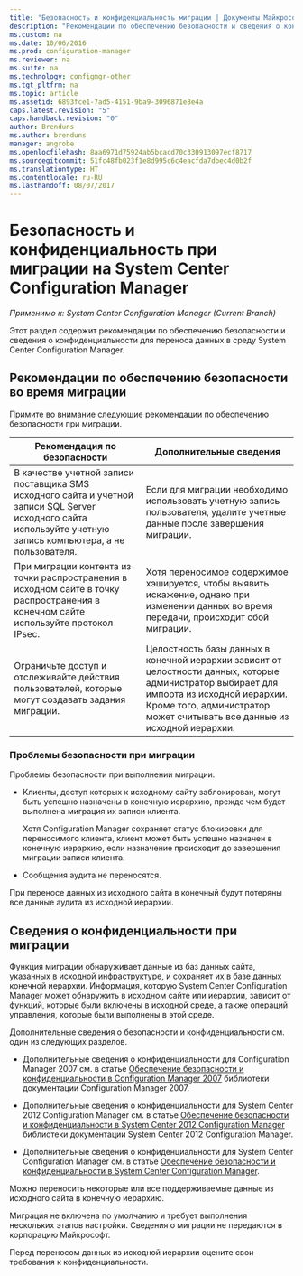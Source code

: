```yaml
---
title: "Безопасность и конфиденциальность миграции | Документы Майкрософт"
description: "Рекомендации по обеспечению безопасности и сведения о конфиденциальности для миграции в среде System Center Configuration Manager."
ms.custom: na
ms.date: 10/06/2016
ms.prod: configuration-manager
ms.reviewer: na
ms.suite: na
ms.technology: configmgr-other
ms.tgt_pltfrm: na
ms.topic: article
ms.assetid: 6893fce1-7ad5-4151-9ba9-3096871e8e4a
caps.latest.revision: "5"
caps.handback.revision: "0"
author: Brenduns
ms.author: brenduns
manager: angrobe
ms.openlocfilehash: 8aa6971d75924ab5bcacd70c330913097ecf8717
ms.sourcegitcommit: 51fc48fb023f1e8d995c6c4eacfda7dbec4d0b2f
ms.translationtype: HT
ms.contentlocale: ru-RU
ms.lasthandoff: 08/07/2017
---
```

# <a name="security-and-privacy-for-migration-to-system-center-configuration-manager"></a>Безопасность и конфиденциальность при миграции на System Center Configuration Manager

*Применимо к: System Center Configuration Manager (Current Branch)*

Этот раздел содержит рекомендации по обеспечению безопасности и сведения о конфиденциальности для переноса данных в среду System Center Configuration Manager.  

## <a name="security-best-practices-for-migration"></a>Рекомендации по обеспечению безопасности во время миграции  
 Примите во внимание следующие рекомендации по обеспечению безопасности при миграции.  

|Рекомендация по безопасности|Дополнительные сведения|  
|----------------------------|----------------------|  
|В качестве учетной записи поставщика SMS исходного сайта и учетной записи SQL Server исходного сайта используйте учетную запись компьютера, а не пользователя.|Если для миграции необходимо использовать учетную запись пользователя, удалите учетные данные после завершения миграции.|  
|При миграции контента из точки распространения в исходном сайте в точку распространения в конечном сайте используйте протокол IPsec.|Хотя переносимое содержимое хэшируется, чтобы выявить искажение, однако при изменении данных во время передачи, происходит сбой миграции.|  
|Ограничьте доступ и отслеживайте действия пользователей, которые могут создавать задания миграции.|Целостность базы данных в конечной иерархии зависит от целостности данных, которые администратор выбирает для импорта из исходной иерархии. Кроме того, администратор может считывать все данные из исходной иерархии.|  

### <a name="security-issues-for-migration"></a>Проблемы безопасности при миграции  
Проблемы безопасности при выполнении миграции.  

-   Клиенты, доступ которых к исходному сайту заблокирован, могут быть успешно назначены в конечную иерархию, прежде чем будет выполнена миграция их записи клиента.  

     Хотя Configuration Manager сохраняет статус блокировки для переносимого клиента, клиент может быть успешно назначен в конечную иерархию, если назначение происходит до завершения миграции записи клиента.  

-   Сообщения аудита не переносятся.  

При переносе данных из исходного сайта в конечный будут потеряны все данные аудита из исходной иерархии.  

## <a name="privacy-information-for-migration"></a>Сведения о конфиденциальности при миграции  
 Функция миграции обнаруживает данные из баз данных сайта, указанных в исходной инфраструктуре, и сохраняет их в базе данных конечной иерархии. Информация, которую System Center Configuration Manager может обнаружить в исходном сайте или иерархии, зависит от функций, которые были включены в исходной среде, а также операций управления, которые были выполнены в этой среде.  

 Дополнительные сведения о безопасности и конфиденциальности см. один из следующих разделов.  

-   Дополнительные сведения о конфиденциальности для Configuration Manager 2007 см. в статье [Обеспечение безопасности и конфиденциальности в Configuration Manager 2007](http://go.microsoft.com/fwlink/p/?LinkId=216450) библиотеки документации Configuration Manager 2007.  

-   Дополнительные сведения о конфиденциальности для System Center 2012 Configuration Manager см. в статье [Обеспечение безопасности и конфиденциальности в System Center 2012 Configuration Manager](https://technet.microsoft.com/library/gg682033.aspx) библиотеки документации System Center 2012 Configuration Manager.  

-   Дополнительные сведения о конфиденциальности для System Center Configuration Manager см. в статье [Обеспечение безопасности и конфиденциальности в System Center Configuration Manager](../../core/plan-design/security/security-and-privacy.md).  

Можно переносить некоторые или все поддерживаемые данные из исходного сайта в конечную иерархию.  

Миграция не включена по умолчанию и требует выполнения нескольких этапов настройки. Сведения о миграции не передаются в корпорацию Майкрософт.  

Перед переносом данных из исходной иерархии оцените свои требования к конфиденциальности.  
